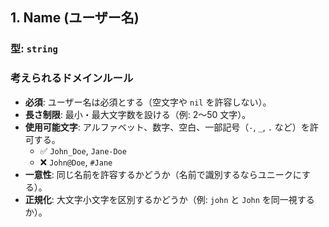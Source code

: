 ## **1. Name (ユーザー名)**

### **型:** `string`

### **考えられるドメインルール**

- **必須**: ユーザー名は必須とする（空文字や `nil` を許容しない）。
- **長さ制限**: 最小・最大文字数を設ける（例: 2〜50 文字）。
- **使用可能文字**: アルファベット、数字、空白、一部記号（`-`, `_`, `.` など）を許可する。
  - ✅ `John_Doe`, `Jane-Doe`
  - ❌ `John@Doe`, `#Jane`
- **一意性**: 同じ名前を許容するかどうか（名前で識別するならユニークにする）。
- **正規化**: 大文字小文字を区別するかどうか（例: `john` と `John` を同一視するか）。
